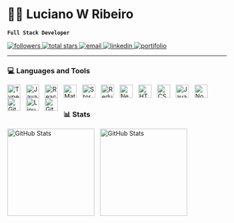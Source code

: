 # 👨‍💻 Luciano W Ribeiro

**`Full Stack Developer`**

   <p align="left">
      <a href="https://github.com/lucianowribeiro?tab=followers">
         <img alt="followers" title="Follow me on Github" src="https://custom-icon-badges.demolab.com/github/followers/lucianowribeiro?color=green&labelColor=darkgreen&style=for-the-badge&logo=person-add&label=Followers&logoColor=white"/>
      </a>
      <a href="https://github.com/lucianowribeiro?tab=repositories&sort=stargazers">
         <img alt="total stars" title="Total stars on GitHub" src="https://custom-icon-badges.demolab.com/github/stars/lucianowribeiro?color=ffde21&style=for-the-badge&labelColor=yellow&logo=star"/>
      </a>
       <a href="mailto:lucianowribeiro@gmail.com">
         <img alt="email" title="Email" src="https://custom-icon-badges.demolab.com/badge/-mail-red?labelColor=darkred&style=for-the-badge&logoColor=white&logo=mail"/>
       </a>
      <a href="https://www.linkedin.com/in/lucianowribeiro">
          <img alt="linkedin" title="Linkedin" src="https://custom-icon-badges.demolab.com/badge/-linkedin-blue?style=for-the-badge&logoColor=white&logo=in"/>
      </a>
      <a href="https://luciano-dev.vercel.app/">
          <img alt="portifolio" title="Portifolio" src="https://custom-icon-badges.demolab.com/badge/-portifolio-black?style=for-the-badge&logoColor=white&logo=web"/>
      </a>
   </p>
<hr/>

### 💻 Languages and Tools

<p>
   <img align="left" alt="TypeScript" width="30px" style="padding-right:10px;" src="https://cdn.jsdelivr.net/gh/devicons/devicon/icons/typescript/typescript-plain.svg" />
   <img align="left" alt="JavaScript" width="30px" style="padding-right:10px;" src="https://cdn.jsdelivr.net/gh/devicons/devicon/icons/javascript/javascript-plain.svg" />
   <img align="left" alt="React" width="30px" style="padding-right:10px;" src="https://cdn.jsdelivr.net/gh/devicons/devicon/icons/react/react-original.svg" />
   <img align="left" alt="Material UI" width="30px" style="padding-right:10px;" src="https://cdn.jsdelivr.net/gh/devicons/devicon@latest/icons/materialui/materialui-original.svg"  />
   <img align="left" alt="Storybook" width="30px" style="padding-right:10px;" src="https://cdn.jsdelivr.net/gh/devicons/devicon@latest/icons/storybook/storybook-original.svg" />
   <img align="left" alt="Redux" width="30px" style="padding-right:10px;" src="https://cdn.jsdelivr.net/gh/devicons/devicon/icons/redux/redux-original.svg" />
   <img align="left" alt="Nextjs" width="30px" style="padding-right:10px;" src="https://cdn.jsdelivr.net/gh/devicons/devicon/icons/nextjs/nextjs-original.svg" />
   <img align="left" alt="HTML" width="30px" style="padding-right:10px;" src="https://cdn.jsdelivr.net/gh/devicons/devicon/icons/html5/html5-plain.svg" />
   <img align="left" alt="CSS" width="30px" style="padding-right:10px;" src="https://cdn.jsdelivr.net/gh/devicons/devicon/icons/css3/css3-plain.svg" />
   <img align="left" alt="Java" width="30px" style="padding-right:10px;" src="https://cdn.jsdelivr.net/gh/devicons/devicon/icons/java/java-original.svg"/>
   <img align="left" alt="NodeJS" width="30px" style="padding-right:10px;" src="https://cdn.jsdelivr.net/gh/devicons/devicon/icons/nodejs/nodejs-original.svg" />
   <img align="left" alt="Git" width="30px" style="padding-right:10px;" src="https://cdn.jsdelivr.net/gh/devicons/devicon/icons/git/git-original.svg" />
   <img align="left" alt="Linux" width="30px" style="padding-right:10px;" src="https://cdn.jsdelivr.net/gh/devicons/devicon/icons/linux/linux-original.svg" />
   <img align="left" alt="GitHub" width="30px" style="padding-right:10px; padding-bottom:10px" src="https://cdn.jsdelivr.net/gh/devicons/devicon/icons/github/github-original.svg" />
</p>
<br />
<br />

### 📊 Stats

<p>
 <img 
    align="left" 
    alt="GitHub Stats" 
    height="200" 
    style="padding-right: 10px;" 
    src="https://github-readme-stats.vercel.app/api?username=lucianowribeiro&show_icons=true&theme=dracula&include_all_commits=true&locale=pt-br" 
  />

<img 
      align="left" 
      alt="GitHub Stats" 
      height="200" 
      src="https://github-readme-stats.vercel.app/api/top-langs/?username=lucianowribeiro&theme=dracula&layout=compact&custom_title=Tecnologias&langs_count=9" 
  />
</p>
